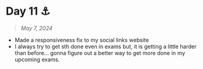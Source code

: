 # Day 11 ⚓

> *May 7, 2024*

- Made a responsiveness fix to my social links website
- I always try to get sth done even in exams but, it is getting a little harder than before... gonna figure out a better way to get more done in my upcoming exams.